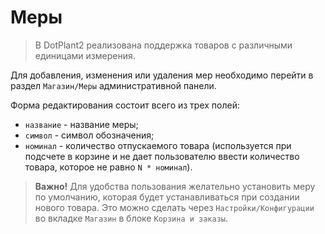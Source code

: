 # Меры

> В DotPlant2 реализована поддержка товаров с различными единицами измерения. 

Для добавления, изменения или удаления мер необходимо перейти в раздел `Магазин/Меры` административной панели.

Форма редактирования состоит всего из трех полей:

* `название` - название меры;
* `символ` - символ обозначения;
* `номинал` - количество отпускаемого товара (используется при подсчете в корзине и не дает пользователю ввести количество товара, которое не равно `N * номинал`).

> **Важно!** Для удобства пользования желательно установить меру по умолчанию, которая будет устанавливаться при создании нового товара. Это можно сделать через `Настройки/Конфигурации` во вкладке `Магазин` в блоке `Корзина и заказы`.